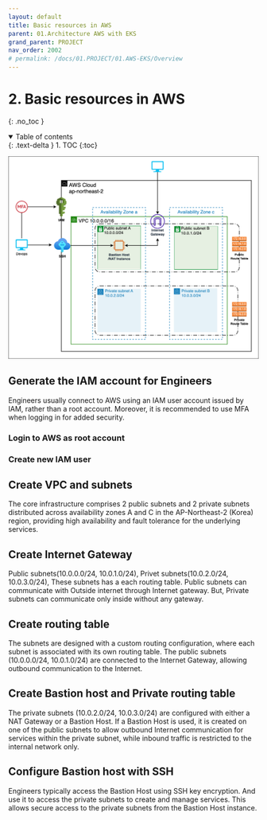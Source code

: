 ```yaml
---
layout: default
title: Basic resources in AWS
parent: 01.Architecture AWS with EKS
grand_parent: PROJECT
nav_order: 2002
# permalink: /docs/01.PROJECT/01.AWS-EKS/Overview
---
```

# 2. Basic resources in AWS
{: .no_toc }

<details open markdown="block">  
  <summary>
    Table of contents
  </summary>
  {: .text-delta }
1. TOC  
{:toc}
</details>

![1](/docs/01.PROJECT/01.AWS-EKS/02.Basic-resources-in-AWS/pics/1.png)

## Generate the IAM account for Engineers

Engineers usually connect to AWS using an IAM user account issued by IAM, rather than a root account. Moreover, it is recommended to use MFA when logging in for added security.

### Login to AWS as root account

### Create new IAM user

## Create VPC and subnets

The core infrastructure comprises 2 public subnets and 2 private subnets distributed across availability zones A and C in the AP-Northeast-2 (Korea) region, providing high availability and fault tolerance for the underlying services.

## Create Internet Gateway

Public subnets(10.0.0.0/24, 10.0.1.0/24), Privet subnets(10.0.2.0/24, 10.0.3.0/24), These subnets has a each routing table. Public subnets can communicate with Outside internet through Internet gateway. But, Private subnets can communicate only inside without any gateway.

## Create routing table

The subnets are designed with a custom routing configuration, where each subnet is associated with its own routing table. The public subnets (10.0.0.0/24, 10.0.1.0/24) are connected to the Internet Gateway, allowing outbound communication to the Internet.

## Create Bastion host and Private routing table

The private subnets (10.0.2.0/24, 10.0.3.0/24) are configured with either a NAT Gateway or a Bastion Host. If a Bastion Host is used, it is created on one of the public subnets to allow outbound Internet communication for services within the private subnet, while inbound traffic is restricted to the internal network only.

## Configure Bastion host with SSH

Engineers typically access the Bastion Host using SSH key encryption. And use it to access the private subnets to create and manage services. This allows secure access to the private subnets from the Bastion Host instance.  
